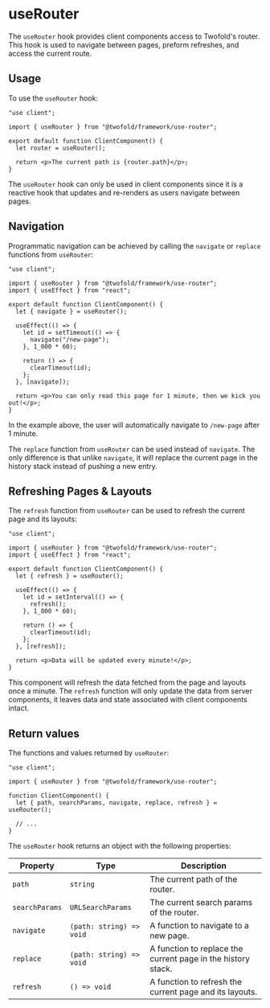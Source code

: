 # useRouter

The `useRouter` hook provides client components access to Twofold's router. This hook is used to navigate between pages, preform refreshes, and access the current route.

## Usage

To use the `useRouter` hook:

```tsx
"use client";

import { useRouter } from "@twofold/framework/use-router";

export default function ClientComponent() {
  let router = useRouter();

  return <p>The current path is {router.path}</p>;
}
```

The `useRouter` hook can only be used in client components since it is a reactive hook that updates and re-renders as users navigate between pages.

## Navigation

Programmatic navigation can be achieved by calling the `navigate` or `replace` functions from `useRouter`:

```tsx
"use client";

import { useRouter } from "@twofold/framework/use-router";
import { useEffect } from "react";

export default function ClientComponent() {
  let { navigate } = useRouter();

  useEffect(() => {
    let id = setTimeout(() => {
      navigate("/new-page");
    }, 1_000 * 60);

    return () => {
      clearTimeout(id);
    };
  }, [navigate]);

  return <p>You can only read this page for 1 minute, then we kick you out!</p>;
}
```

In the example above, the user will automatically navigate to `/new-page` after 1 minute.

The `replace` function from `useRouter` can be used instead of `navigate`. The only difference is that unlike `navigate`, it will replace the current page in the history stack instead of pushing a new entry.

## Refreshing Pages & Layouts

The `refresh` function from `useRouter` can be used to refresh the current page and its layouts:

```tsx
"use client";

import { useRouter } from "@twofold/framework/use-router";
import { useEffect } from "react";

export default function ClientComponent() {
  let { refresh } = useRouter();

  useEffect(() => {
    let id = setInterval(() => {
      refresh();
    }, 1_000 * 60);

    return () => {
      clearTimeout(id);
    };
  }, [refresh]);

  return <p>Data will be updated every minute!</p>;
}
```

This component will refresh the data fetched from the page and layouts once a minute. The `refresh` function will only update the data from server components, it leaves data and state associated with client components intact.

## Return values

The functions and values returned by `useRouter`:

```tsx
"use client";

import { useRouter } from "@twofold/framework/use-router";

function ClientComponent() {
  let { path, searchParams, navigate, replace, refresh } = useRouter();

  // ...
}
```

The `useRouter` hook returns an object with the following properties:

| Property       | Type                     | Description                                                  |
| -------------- | ------------------------ | ------------------------------------------------------------ |
| `path`         | `string`                 | The current path of the router.                              |
| `searchParams` | `URLSearchParams`        | The current search params of the router.                     |
| `navigate`     | `(path: string) => void` | A function to navigate to a new page.                        |
| `replace`      | `(path: string) => void` | A function to replace the current page in the history stack. |
| `refresh`      | `() => void`             | A function to refresh the current page and its layouts.      |
